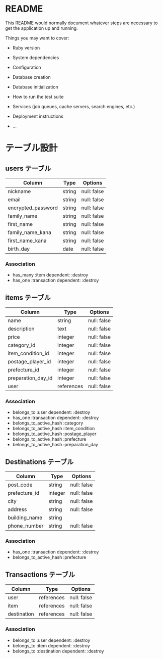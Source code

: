 # README

This README would normally document whatever steps are necessary to get the
application up and running.

Things you may want to cover:

* Ruby version

* System dependencies

* Configuration

* Database creation

* Database initialization

* How to run the test suite

* Services (job queues, cache servers, search engines, etc.)

* Deployment instructions

* ...

# テーブル設計

## users テーブル

| Column             | Type   | Options     |
| ------------------ | ------ | ----------- |
| nickname           | string | null: false |
| email              | string | null: false |
| encrypted_password | string | null: false |
| family_name        | string | null: false |
| first_name         | string | null: false |
| family_name_kana   | string | null: false |
| first_name_kana    | string | null: false |
| birth_day          | date   | null: false |

### Association

- has_many :item dependent: :destroy
- has_one :transaction dependent: :destroy

## items テーブル

| Column             | Type       | Options     |
| ------------------ | ---------- | ----------- |
| name               | string     | null: false |
| description        | text       | null: false |
| price              | integer    | null: false |
| category_id        | integer    | null: false |
| item_condition_id  | integer    | null: false |
| postage_player_id  | integer    | null: false |
| prefecture_id      | integer    | null: false |
| preparation_day_id | integer    | null: false |
| user               | references | null: false |

### Association

- belongs_to :user dependent: :destroy
- has_one :transaction dependent: :destroy
- belongs_to_active_hash :category
- belongs_to_active_hash :item_condition
- belongs_to_active_hash :postage_player
- belongs_to_active_hash :prefecture
- belongs_to_active_hash :preparation_day


## Destinations テーブル
| Column             | Type       | Options     |
| ------------------ | ---------- | ----------- |
| post_code          | string     | null: false |
| prefecture_id      | integer    | null: false |
| city               | string     | null: false |
| address            | string     | null: false |
| building_name      | string     |             |
| phone_number       | string     | null: false |

### Association

- has_one :transaction dependent: :destroy
- belongs_to_active_hash :prefecture

## Transactions テーブル

| Column             | Type       | Options     |
| ------------------ | ---------- | ----------- |
| user               | references | null: false |
| item               | references | null: false |
| destination        | references | null: false |

### Association

- belongs_to :user dependent: :destroy
- belongs_to :item dependent: :destroy
- belongs_to :destination dependent: :destroy
